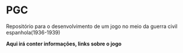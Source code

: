 # PGC
Repositório para o desenvolvimento de um jogo no meio da guerra civil espanhola(1936-1939)

**Aqui irá conter informações, links sobre o jogo**
